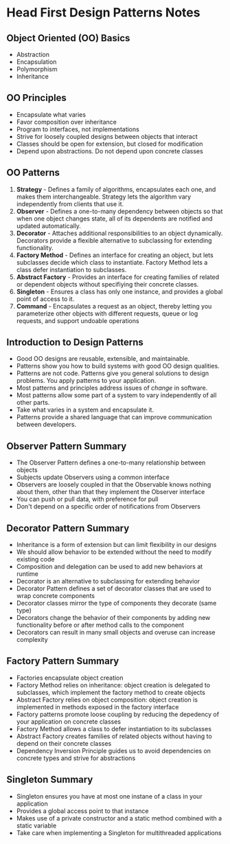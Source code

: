 # Head First Design Patterns Notes

## Object Oriented (OO) Basics

- Abstraction
- Encapsulation
- Polymorphism
- Inheritance

## OO Principles

- Encapsulate what varies
- Favor composition over inheritance
- Program to interfaces, not implementations
- Strive for loosely coupled designs between objects that interact
- Classes should be open for extension, but closed for modification
- Depend upon abstractions. Do not depend upon concrete classes

## OO Patterns

1. **Strategy** - Defines a family of algorithms, encapsulates each one, and makes them interchangeable. Strategy lets the algorithm vary independently from clients that use it.
2. **Observer** - Defines a one-to-many dependency between objects so that when one object changes state, all of its dependents are notified and updated automatically.
3. **Decorator** - Attaches additional responsibilities to an object dynamically. Decorators provide a flexible alternative to subclassing for extending functionality.
4. **Factory Method** - Defines an interface for creating an object, but lets subclasses decide which class to instantiate. Factory Method lets a class defer instantiation to subclasses.
5. **Abstract Factory** - Provides an interface for creating families of related or dependent objects without specifiying their concrete classes.
6. **Singleton** - Ensures a class has only one instance, and provides a global point of access to it.
7. **Command** - Encapsulates a request as an object, thereby letting you parameterize other objects with different requests, queue or log requests, and support undoable operations

## Introduction to Design Patterns

- Good OO designs are reusable, extensible, and maintainable.
- Patterns show you how to build systems with good OO design qualities.
- Patterns are not code. Patterns give you general solutions to design problems. You apply patterns to your application.
- Most patterns and principles address issues of _change_ in software.
- Most patterns allow some part of a system to vary independently of all other parts.
- Take what varies in a system and encapsulate it.
- Patterns provide a shared language that can improve communication between developers.

## Observer Pattern Summary

- The Observer Pattern defines a one-to-many relationship between objects
- Subjects update Observers using a common interface
- Observers are loosely coupled in that the Observable knows nothing about them, other than that they implement the Observer interface
- You can push or pull data, with preference for pull
- Don't depend on a specific order of notifications from Observers

## Decorator Pattern Summary

- Inheritance is a form of extension but can limit flexibility in our designs
- We should allow behavior to be extended without the need to modify existing code
- Composition and delegation can be used to add new behaviors at runtime
- Decorator is an alternative to subclassing for extending behavior
- Decorator Pattern defines a set of decorator classes that are used to wrap concrete components
- Decorator classes mirror the type of components they decorate (same type)
- Decorators change the behavior of their components by adding new functionality before or after method calls to the component
- Decorators can result in many small objects and overuse can increase complexity

## Factory Pattern Summary

- Factories encapsulate object creation
- Factory Method relies on inheritance: object creation is delegated to subclasses, which implement the factory method to create objects
- Abstract Factory relies on object composition: object creation is implemented in methods exposed in the factory interface
- Factory patterns promote loose coupling by reducing the depedency of your application on concrete classes
- Factory Method allows a class to defer instantiation to its subclasses
- Abstract Factory creates families of related objects without having to depend on their concrete classes
- Dependency Inversion Principle guides us to avoid dependencies on concrete types and strive for abstractions

## Singleton Summary
- Singleton ensures you have at most one instane of a class in your application
- Provides a global access point to that instance
- Makes use of a private constructor and a static method combined with a static variable
- Take care when implementing a Singleton for multithreaded applications
